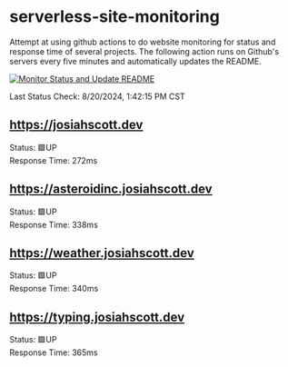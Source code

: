 # serverless-site-monitoring
Attempt at using github actions to do website monitoring for status and response time of several projects. The following action runs on Github's servers every five minutes and automatically updates the README.  

[![Monitor Status and Update README](https://github.com/JosiahSco/serverless-site-monitoring/actions/workflows/monitor.yaml/badge.svg)](https://github.com/JosiahSco/serverless-site-monitoring/actions/workflows/monitor.yaml)

Last Status Check: 8/20/2024, 1:42:15 PM CST

## https://josiahscott.dev
Status: 🟩UP  
Response Time: 272ms

## https://asteroidinc.josiahscott.dev
Status: 🟩UP  
Response Time: 338ms

## https://weather.josiahscott.dev
Status: 🟩UP  
Response Time: 340ms

## https://typing.josiahscott.dev
Status: 🟩UP  
Response Time: 365ms

